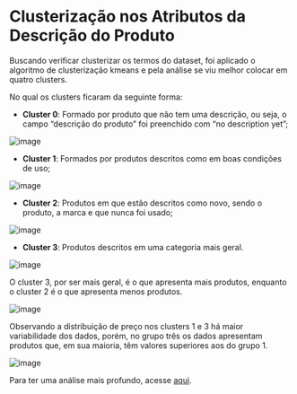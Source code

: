 ﻿# Clusterização nos Atributos da Descrição do Produto

Buscando verificar clusterizar os termos do dataset, foi aplicado o algoritmo de clusterização kmeans e pela análise se viu melhor colocar em quatro clusters.

No qual os clusters  ficaram da seguinte forma:

- **Cluster  0**: Formado por produto que não tem uma descrição, ou seja, o
campo “descrição do produto” foi preenchido com “no description yet”;

![image](https://user-images.githubusercontent.com/39843884/200436064-b1fb8314-bef7-4a94-9841-1adc5d25a68e.png)

- **Cluster  1**: Formados por produtos descritos como em boas condições de uso;

![image](https://user-images.githubusercontent.com/39843884/200436148-856fa621-f84c-4040-ac71-cb3c58cbd2e3.png)

- **Cluster 2**: Produtos em que estão descritos como novo, sendo o produto, a marca e que nunca foi usado;

![image](https://user-images.githubusercontent.com/39843884/200436245-35b3af1b-97ab-4c00-b49a-1c4282ad1dbc.png)

- **Cluster 3**: Produtos descritos em uma categoria mais geral.

![image](https://user-images.githubusercontent.com/39843884/200436369-01a607c6-fa75-433c-be47-2146ca756fa6.png)

O cluster 3, por ser mais geral, é o que apresenta mais produtos, enquanto o
cluster 2 é o que apresenta menos produtos.

![image](https://user-images.githubusercontent.com/39843884/200436558-845a5123-81b6-4cfd-8aef-54fa92a28ce3.png)

Observando a distribuição de preço nos clusters 1 e 3 há maior variabilidade
dos dados, porém, no grupo três os dados apresentam produtos que, em sua
maioria, têm valores superiores aos do grupo 1.

![image](https://user-images.githubusercontent.com/39843884/200436647-943c5c08-45db-4f90-988a-24a55030f932.png)


Para ter uma análise mais profundo, acesse [aqui](https://drive.google.com/file/d/1iMXBcRsYIz6kcgF3kfO-4USL-vdIE3wt/view).
